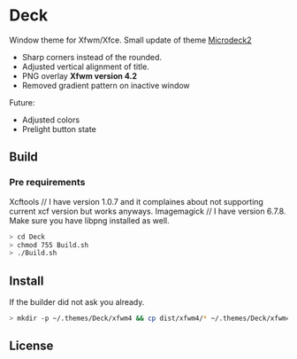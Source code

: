 # Deck

Window theme for Xfwm/Xfce.
Small update of theme [Microdeck2](http://xfce.org) 

+ Sharp corners instead of the rounded.
+ Adjusted vertical alignment of title.
+ PNG overlay **Xfwm version 4.2**
+ Removed gradient pattern on inactive window

Future:

+ Adjusted colors
+ Prelight button state

## Build

### Pre requirements

Xcftools // I have version 1.0.7 and it complaines about not supporting current xcf version but works anyways.
Imagemagick // I have version 6.7.8.
Make sure you have libpng installed as well.


```bash
> cd Deck
> chmod 755 Build.sh
> ./Build.sh
```

## Install

If the builder did not ask you already.

```bash
> mkdir -p ~/.themes/Deck/xfwm4 && cp dist/xfwm4/* ~/.themes/Deck/xfwm4/.
```
## License

